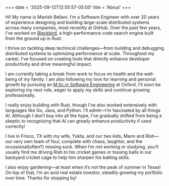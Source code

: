 +++
date = '2025-09-12T12:55:57-05:00'
title = 'About'
+++

Hi! My name is Manish Bellani. I’m a Software Engineer with over 20 years of experience designing and building large-scale distributed systems across many companies, most recently at GitHub. Over the past few years, I've worked on [Blackbird](https://github.blog/news-insights/product-news/github-code-search-is-generally-available/), a high-performance code search engine built from the ground up in Rust.

I thrive on tackling deep technical challenges—from building and debugging distributed systems to optimizing performance at scale. Throughout my career, I’ve focused on creating tools that directly enhance developer productivity and drive meaningful impact.

I am currently taking a break from work to focus on health and the well-being of my family. I am also following my love for learning and personal growth by pursuing an [M.Sc.in Software Engineering](https://www.ox.ac.uk/admissions/graduate/courses/msc-software-engineering) at Oxford. I’ll soon be exploring my next role, eager to apply my skills and continue growing professionally.

I really enjoy building with Rust, though I’ve also worked extensively with languages like Go, Java, and Python. I’ll admit—I’m fascinated by all things AI. Although I don’t buy into all the hype, I’ve gradually shifted from being a skeptic to recognizing that AI can greatly enhance productivity if used correctly!

I live in Frisco, TX with my wife, Yukta, and our two kids, Mann and Rish—our very own team of four, complete with chaos, laughter, and the occasional(often?) missing sock. When I’m not working or studying, you’ll usually find me driving Rish to his cricket games or tossing balls in our backyard cricket cage to help him sharpen his batting skills.

I also enjoy gardening—at least when it’s not the peak of summer in Texas! On top of that, I’m an avid real estate investor, steadily growing my portfolio over time. Thanks for stopping by!
